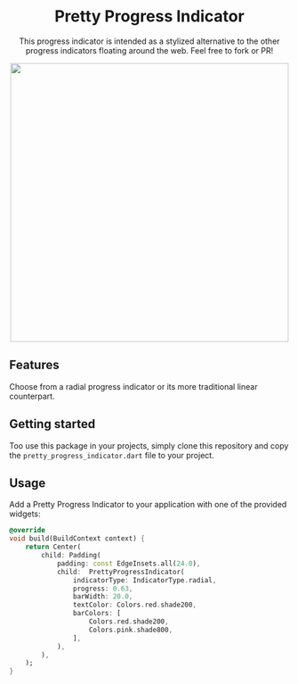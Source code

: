 <div align="center">

# Pretty Progress Indicator

This progress indicator is intended as a stylized alternative to the other progress indicators floating around the web. Feel free to fork or PR!
    
<img height="500" src="https://user-images.githubusercontent.com/7101404/160982328-8a587ffa-beb3-4ee7-8981-f4ed538ac014.gif" />

</div>

## Features

Choose from a radial progress indicator or its more traditional linear counterpart.

<!-- Include gifs -->

## Getting started

Too use this package in your projects, simply clone this repository and copy the `pretty_progress_indicator.dart` file to your project.

<!-- Add this package to your Flutter project by including the following line under the `dependencies` section of its `pubspec.yaml`:
```yaml
pretty_progress_indicator: ^0.0.1
```

or run the following command from the project's root folder:
```bash
flutter pub add pretty_progress_indicator
``` -->

## Usage

Add a Pretty Progress Indicator to your application with one of the provided widgets:

```dart
@override
void build(BuildContext context) {
    return Center(
        child: Padding(
            padding: const EdgeInsets.all(24.0),
            child:  PrettyProgressIndicator(
                indicatorType: IndicatorType.radial,
                progress: 0.63,
                barWidth: 20.0,
                textColor: Colors.red.shade200,
                barColors: [
                    Colors.red.shade200,
                    Colors.pink.shade800,
                ],
            ),
        ),
    );
}
```
